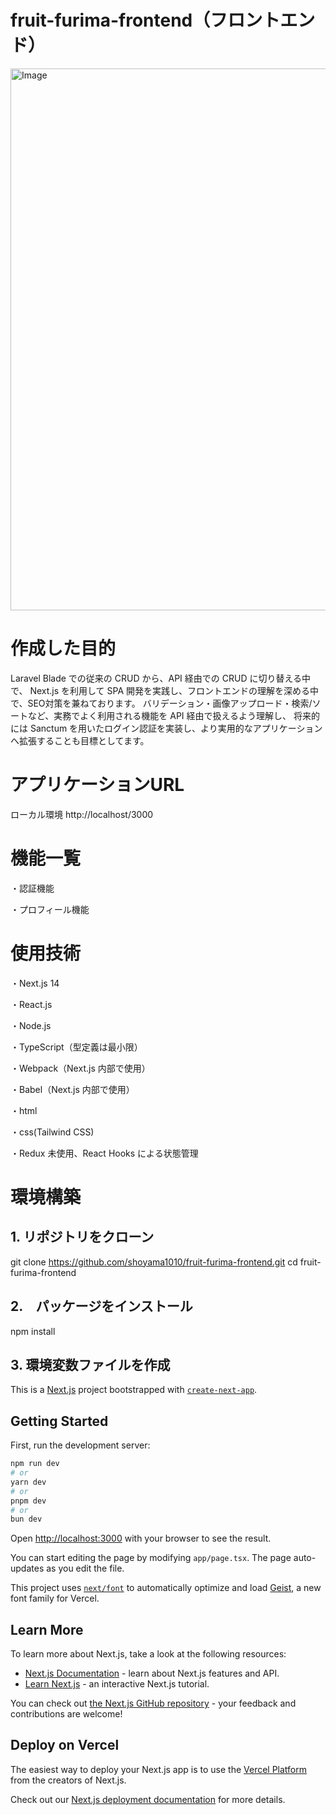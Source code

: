 # fruit-furima-frontend（フロントエンド）


<img width="1737" height="867" alt="Image" src="https://github.com/user-attachments/assets/bf23d842-acb7-4cc1-9443-1abd2425363b" />

# 作成した目的
Laravel Blade での従来の CRUD から、API 経由での CRUD に切り替える中で、
Next.js を利用して SPA 開発を実践し、フロントエンドの理解を深める中で、SEO対策を兼ねております。
バリデーション・画像アップロード・検索/ソートなど、実務でよく利用される機能を API 経由で扱えるよう理解し、
将来的には Sanctum を用いたログイン認証を実装し、より実用的なアプリケーションへ拡張することも目標としてます。

# アプリケーションURL
ローカル環境
http://localhost/3000

# 機能一覧

・認証機能

・プロフィール機能


# 使用技術

・Next.js 14

・React.js

・Node.js

・TypeScript（型定義は最小限）

・Webpack（Next.js 内部で使用）

・Babel（Next.js 内部で使用）

・html

・css(Tailwind CSS)

・Redux 未使用、React Hooks による状態管理


# 環境構築

## 1. リポジトリをクローン

git clone https://github.com/shoyama1010/fruit-furima-frontend.git
cd fruit-furima-frontend

## 2.　パッケージをインストール

npm install

## 3. 環境変数ファイルを作成



This is a [Next.js](https://nextjs.org) project bootstrapped with [`create-next-app`](https://nextjs.org/docs/app/api-reference/cli/create-next-app).

## Getting Started

First, run the development server:

```bash
npm run dev
# or
yarn dev
# or
pnpm dev
# or
bun dev
```

Open [http://localhost:3000](http://localhost:3000) with your browser to see the result.

You can start editing the page by modifying `app/page.tsx`. The page auto-updates as you edit the file.

This project uses [`next/font`](https://nextjs.org/docs/app/building-your-application/optimizing/fonts) to automatically optimize and load [Geist](https://vercel.com/font), a new font family for Vercel.

## Learn More

To learn more about Next.js, take a look at the following resources:

- [Next.js Documentation](https://nextjs.org/docs) - learn about Next.js features and API.
- [Learn Next.js](https://nextjs.org/learn) - an interactive Next.js tutorial.

You can check out [the Next.js GitHub repository](https://github.com/vercel/next.js) - your feedback and contributions are welcome!

## Deploy on Vercel

The easiest way to deploy your Next.js app is to use the [Vercel Platform](https://vercel.com/new?utm_medium=default-template&filter=next.js&utm_source=create-next-app&utm_campaign=create-next-app-readme) from the creators of Next.js.

Check out our [Next.js deployment documentation](https://nextjs.org/docs/app/building-your-application/deploying) for more details.
